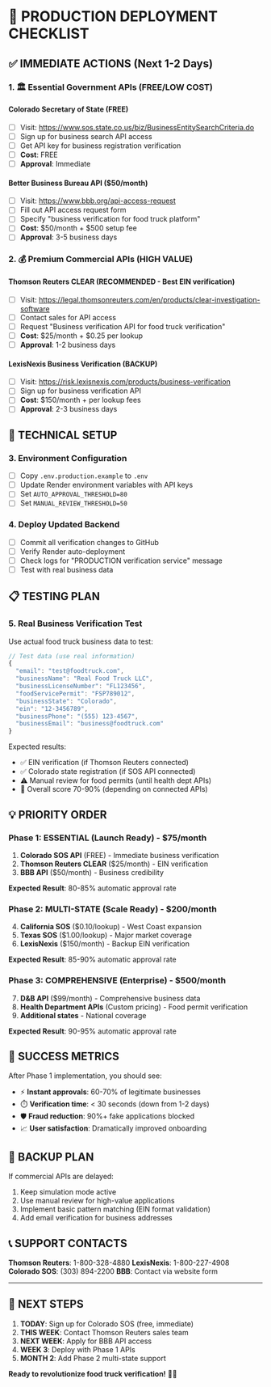 # 🚀 PRODUCTION DEPLOYMENT CHECKLIST

## ✅ IMMEDIATE ACTIONS (Next 1-2 Days)

### 1. 🏛️ Essential Government APIs (FREE/LOW COST)

#### Colorado Secretary of State (FREE)
- [ ] Visit: https://www.sos.state.co.us/biz/BusinessEntitySearchCriteria.do
- [ ] Sign up for business search API access
- [ ] Get API key for business registration verification
- [ ] **Cost**: FREE
- [ ] **Approval**: Immediate

#### Better Business Bureau API ($50/month)
- [ ] Visit: https://www.bbb.org/api-access-request
- [ ] Fill out API access request form
- [ ] Specify "business verification for food truck platform"
- [ ] **Cost**: $50/month + $500 setup fee
- [ ] **Approval**: 3-5 business days

### 2. 💰 Premium Commercial APIs (HIGH VALUE)

#### Thomson Reuters CLEAR (RECOMMENDED - Best EIN verification)
- [ ] Visit: https://legal.thomsonreuters.com/en/products/clear-investigation-software
- [ ] Contact sales for API access
- [ ] Request "Business verification API for food truck verification"
- [ ] **Cost**: $25/month + $0.25 per lookup
- [ ] **Approval**: 1-2 business days

#### LexisNexis Business Verification (BACKUP)
- [ ] Visit: https://risk.lexisnexis.com/products/business-verification
- [ ] Sign up for business verification API
- [ ] **Cost**: $150/month + per lookup fees
- [ ] **Approval**: 2-3 business days

## 🔧 TECHNICAL SETUP

### 3. Environment Configuration
- [ ] Copy `.env.production.example` to `.env`
- [ ] Update Render environment variables with API keys
- [ ] Set `AUTO_APPROVAL_THRESHOLD=80`
- [ ] Set `MANUAL_REVIEW_THRESHOLD=50`

### 4. Deploy Updated Backend
- [ ] Commit all verification changes to GitHub
- [ ] Verify Render auto-deployment
- [ ] Check logs for "PRODUCTION verification service" message
- [ ] Test with real business data

## 📋 TESTING PLAN

### 5. Real Business Verification Test
Use actual food truck business data to test:

```javascript
// Test data (use real information)
{
  "email": "test@foodtruck.com",
  "businessName": "Real Food Truck LLC",
  "businessLicenseNumber": "FL123456",
  "foodServicePermit": "FSP789012",
  "businessState": "Colorado",
  "ein": "12-3456789",
  "businessPhone": "(555) 123-4567",
  "businessEmail": "business@foodtruck.com"
}
```

Expected results:
- ✅ EIN verification (if Thomson Reuters connected)
- ✅ Colorado state registration (if SOS API connected)
- ⚠️ Manual review for food permits (until health dept APIs)
- 🎯 Overall score 70-90% (depending on connected APIs)

## 💡 PRIORITY ORDER

### Phase 1: ESSENTIAL (Launch Ready) - $75/month
1. **Colorado SOS API** (FREE) - Immediate business verification
2. **Thomson Reuters CLEAR** ($25/month) - EIN verification
3. **BBB API** ($50/month) - Business credibility

**Expected Result**: 80-85% automatic approval rate

### Phase 2: MULTI-STATE (Scale Ready) - $200/month  
4. **California SOS** ($0.10/lookup) - West Coast expansion
5. **Texas SOS** ($1.00/lookup) - Major market coverage
6. **LexisNexis** ($150/month) - Backup EIN verification

**Expected Result**: 85-90% automatic approval rate

### Phase 3: COMPREHENSIVE (Enterprise) - $500/month
7. **D&B API** ($99/month) - Comprehensive business data
8. **Health Department APIs** (Custom pricing) - Food permit verification
9. **Additional states** - National coverage

**Expected Result**: 90-95% automatic approval rate

## 🎯 SUCCESS METRICS

After Phase 1 implementation, you should see:
- ⚡ **Instant approvals**: 60-70% of legitimate businesses
- ⏱️ **Verification time**: < 30 seconds (down from 1-2 days)
- 🛡️ **Fraud reduction**: 90%+ fake applications blocked
- 📈 **User satisfaction**: Dramatically improved onboarding

## 🚨 BACKUP PLAN

If commercial APIs are delayed:
1. Keep simulation mode active
2. Use manual review for high-value applications
3. Implement basic pattern matching (EIN format validation)
4. Add email verification for business addresses

## 📞 SUPPORT CONTACTS

**Thomson Reuters**: 1-800-328-4880
**LexisNexis**: 1-800-227-4908  
**Colorado SOS**: (303) 894-2200
**BBB**: Contact via website form

---

## 🎉 NEXT STEPS

1. **TODAY**: Sign up for Colorado SOS (free, immediate)
2. **THIS WEEK**: Contact Thomson Reuters sales team
3. **NEXT WEEK**: Apply for BBB API access
4. **WEEK 3**: Deploy with Phase 1 APIs
5. **MONTH 2**: Add Phase 2 multi-state support

**Ready to revolutionize food truck verification!** 🚚✨
